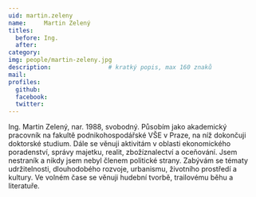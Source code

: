 ```yaml
---
uid: martin.zeleny
name:     Martin Zelený
titles:
  before: Ing. 
  after:
category:  
img: people/martin-zeleny.jpg 
description:             	# kratký popis, max 160 znaků
mail:
profiles:
  github:                 
  facebook: 		  
  twitter: 		  
---
```


Ing. Martin Zelený, nar. 1988, svobodný. Působím jako akademický pracovník na fakultě podnikohospodářské VŠE v Praze, na níž dokončuji doktorské studium. Dále se věnuji aktivitám v oblasti ekonomického poradenství, správy majetku, realit, zbožíznalectví a oceňování. Jsem nestraník a nikdy jsem nebyl členem politické strany. Zabývám se tématy udržitelnosti, dlouhodobého rozvoje, urbanismu, životního prostředí a kultury. Ve volném čase se věnuji hudební tvorbě, trailovému běhu a literatuře.
